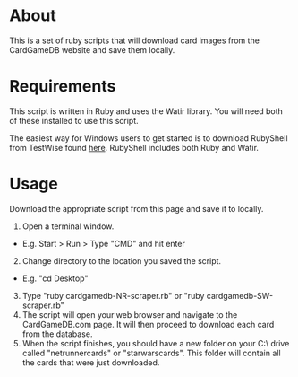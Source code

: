 About
=====
This is a set of ruby scripts that will download card images from the CardGameDB website and save them locally.

Requirements
============
This script is written in Ruby and uses the Watir library. You will need both of these installed to use this script.

The easiest way for Windows users to get started is to download RubyShell from TestWise found [here](https://testwisely.com/en/testwise/downloads). RubyShell includes both Ruby and Watir. 

Usage
=====
Download the appropriate script from this page and save it to locally. 

1. Open a terminal window.
  * E.g. Start > Run > Type "CMD" and hit enter
2. Change directory to the location you saved the script. 
  * E.g. "cd Desktop"
3. Type "ruby cardgamedb-NR-scraper.rb" or "ruby cardgamedb-SW-scraper.rb"
4. The script will open your web browser and navigate to the CardGameDB.com page. It will then proceed to download each card from the database.
5. When the script finishes, you should have a new folder on your C:\ drive called "netrunnercards" or "starwarscards". This folder will contain all the cards that were just downloaded. 
